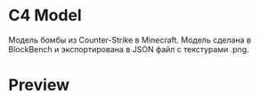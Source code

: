 # C4 Model
Модель бомбы из Counter-Strike в Minecraft. Модель сделана в BlockBench и экспортирована в JSON файл с текстурами .png.

# Preview

